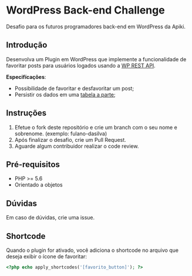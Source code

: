 # WordPress Back-end Challenge

Desafio para os futuros programadores back-end em WordPress da Apiki.

## Introdução

Desenvolva um Plugin em WordPress que implemente a funcionalidade de favoritar posts para usuários logados usando a [WP REST API](https://developer.wordpress.org/rest-api/).

**Especifícações**:

* Possibilidade de favoritar e desfavoritar um post;
* Persistir os dados em uma [tabela a parte](https://codex.wordpress.org/Creating_Tables_with_Plugins);

## Instruções

1. Efetue o fork deste repositório e crie um branch com o seu nome e sobrenome. (exemplo: fulano-dasilva)
2. Após finalizar o desafio, crie um Pull Request.
3. Aguarde algum contribuidor realizar o code review.

## Pré-requisitos

* PHP >= 5.6
* Orientado a objetos

## Dúvidas

Em caso de dúvidas, crie uma issue.

## Shortcode

Quando o plugin for ativado, você adiciona o shortcode no arquivo que deseja exibir o ícone de favoritar:

```php
<?php echo apply_shortcodes('[favorito_button]'); ?>
